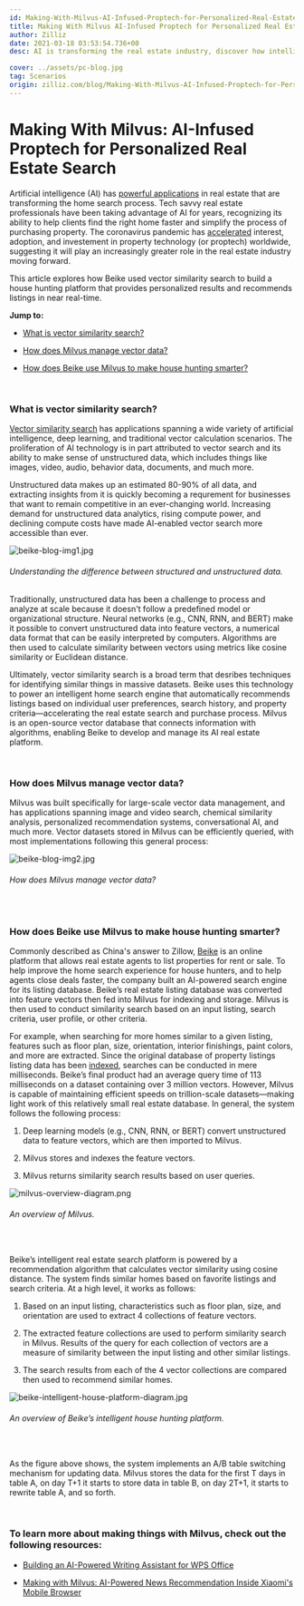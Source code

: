 ```yaml
---
id: Making-With-Milvus-AI-Infused-Proptech-for-Personalized-Real-Estate-Search.md
title: Making With Milvus AI-Infused Proptech for Personalized Real Estate Search
author: Zilliz
date: 2021-03-18 03:53:54.736+00
desc: AI is transforming the real estate industry, discover how intelligent proptech accelerates the home search and purchase process.

cover: ../assets/pc-blog.jpg
tag: Scenarios
origin: zilliz.com/blog/Making-With-Milvus-AI-Infused-Proptech-for-Personalized-Real-Estate-Search
---
```


# Making With Milvus: AI-Infused Proptech for Personalized Real Estate Search

Artificial intelligence (AI) has [powerful applications](https://medium.com/unstructured-data-service/the-easiest-way-to-search-among-1-billion-image-vectors-d6faf72e361f#d62b) in real estate that are transforming the home search process. Tech savvy real estate professionals have been taking advantage of AI for years, recognizing its ability to help clients find the right home faster and simplify the process of purchasing property. The coronavirus pandemic has [accelerated](https://www.pwc.com/ca/en/industries/real-estate/emerging-trends-in-real-estate-2021/shifting-landscape-proptech.html) interest, adoption, and investement in property technology (or proptech) worldwide, suggesting it will play an increasingly greater role in the real estate industry moving forward.

This article explores how Beike used vector similarity search to build a house hunting platform that provides personalized results and recommends listings in near real-time.

**Jump to:**

- [What is vector similarity search?](#what-is-vector-similarity-search)

- [How does Milvus manage vector data?](#how-does-milvus-manage-vector-data)

- [How does Beike use Milvus to make house hunting smarter?](#how-does-beike-use-milvus-to-make-house-hunting-smarter)

<br/>

### What is vector similarity search?

[Vector similarity search](https://medium.com/unstructured-data-service/vector-similarity-search-hides-in-plain-view-654f8152f8ab) has applications spanning a wide variety of artificial intelligence, deep learning, and traditional vector calculation scenarios. The proliferation of AI technology is in part attributed to vector search and its ability to make sense of unstructured data, which includes things like images, video, audio, behavior data, documents, and much more.

Unstructured data makes up an estimated 80-90% of all data, and extracting insights from it is quickly becoming a requrement for businesses that want to remain competitive in an ever-changing world. Increasing demand for unstructured data analytics, rising compute power, and declining compute costs have made AI-enabled vector search more accessible than ever.

![beike-blog-img1.jpg](https://zilliz-cms.s3.us-west-2.amazonaws.com/beike_blog_img1_2dc95cac08.jpg)

###### _Understanding the difference between structured and unstructured data._

Traditionally, unstructured data has been a challenge to process and analyze at scale because it doesn't follow a predefined model or organizational structure. Neural networks (e.g., CNN, RNN, and BERT) make it possible to convert unstructured data into feature vectors, a numerical data format that can be easily interpreted by computers. Algorithms are then used to calculate similarity between vectors using metrics like cosine similarity or Euclidean distance.

Ultimately, vector similarity search is a broad term that desribes techniques for identifying similar things in massive datasets. Beike uses this technology to power an intelligent home search engine that automatically recommends listings based on individual user preferences, search history, and property criteria—accelerating the real estate search and purchase process. Milvus is an open-source vector database that connects information with algorithms, enabling Beike to develop and manage its AI real estate platform.

<br/>

### How does Milvus manage vector data?

Milvus was built specifically for large-scale vector data management, and has applications spanning image and video search, chemical similarity analysis, personalized recommendation systems, conversational AI, and much more. Vector datasets stored in Milvus can be efficiently queried, with most implementations following this general process:

![beike-blog-img2.jpg](https://zilliz-cms.s3.us-west-2.amazonaws.com/beike_blog_img2_d5abb58f95.jpg)

###### _How does Milvus manage vector data?_

<br/>

### How does Beike use Milvus to make house hunting smarter?

Commonly described as China's answer to Zillow, [Beike](https://bj.ke.com/) is an online platform that allows real estate agents to list properties for rent or sale. To help improve the home search experience for house hunters, and to help agents close deals faster, the company built an AI-powered search engine for its listing database. Beike’s real estate listing database was converted into feature vectors then fed into Milvus for indexing and storage. Milvus is then used to conduct similarity search based on an input listing, search criteria, user profile, or other criteria.

For example, when searching for more homes similar to a given listing, features such as floor plan, size, orientation, interior finishings, paint colors, and more are extracted. Since the original database of property listings listing data has been [indexed](https://medium.com/unstructured-data-service/how-to-choose-an-index-in-milvus-4f3d15259212), searches can be conducted in mere milliseconds. Beike’s final product had an average query time of 113 milliseconds on a dataset containing over 3 million vectors. However, Milvus is capable of maintaining efficient speeds on trillion-scale datasets—making light work of this relatively small real estate database. In general, the system follows the following process:

1. Deep learning models (e.g., CNN, RNN, or BERT) convert unstructured data to feature vectors, which are then imported to Milvus.

2. Milvus stores and indexes the feature vectors.

3. Milvus returns similarity search results based on user queries.

![milvus-overview-diagram.png](https://zilliz-cms.s3.us-west-2.amazonaws.com/milvus_overview_diagram_d17cda0e47.png)

###### _An overview of Milvus._

<br/>

Beike’s intelligent real estate search platform is powered by a recommendation algorithm that calculates vector similarity using cosine distance. The system finds similar homes based on favorite listings and search criteria. At a high level, it works as follows:

1. Based on an input listing, characteristics such as floor plan, size, and orientation are used to extract 4 collections of feature vectors.

2. The extracted feature collections are used to perform similarity search in Milvus. Results of the query for each collection of vectors are a measure of similarity between the input listing and other similar listings.

3. The search results from each of the 4 vector collections are compared then used to recommend similar homes.

![beike-intelligent-house-platform-diagram.jpg](https://zilliz-cms.s3.us-west-2.amazonaws.com/beike_intelligent_house_platform_diagram_6e278da118.jpg)

###### _An overview of Beike’s intelligent house hunting platform._

<br/>

As the figure above shows, the system implements an A/B table switching mechanism for updating data. Milvus stores the data for the first T days in table A, on day T+1 it starts to store data in table B, on day 2T+1, it starts to rewrite table A, and so forth.

<br/>

### To learn more about making things with Milvus, check out the following resources:

- [Building an AI-Powered Writing Assistant for WPS Office](https://zilliz.com/blog/Building-an-AI-Powered-Writing-Assistant-with-WPS-Office)

- [Making with Milvus: AI-Powered News Recommendation Inside Xiaomi's Mobile Browser](https://zilliz.com/blog/Making-with-Milvus-AI-Powered-News-Recommendation-Inside-Xiaomi-Mobile-Browser)
